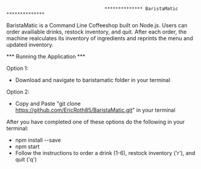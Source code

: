                                         ************** BaristaMatic **************


BaristaMatic is a Command Line Coffeeshop built on Node.js.  Users can order availiable drinks, restock inventory, and quit.  After each order, the machine realculates its inventory of ingredients and reprints the menu and updated inventory.


*** Running the Application ***

Option 1:
- Download and navigate to baristamatic folder in your terminal

Option 2:
- Copy and Paste "git clone https://github.com/EricRoth85/BaristaMatic.git" in your terminal

After you have completed one of these options do the following in your terminal:
  - npm install --save
  - npm start
  - Follow the instructions to order a drink (1-6), restock inventory ('r'), and quit ('q')
